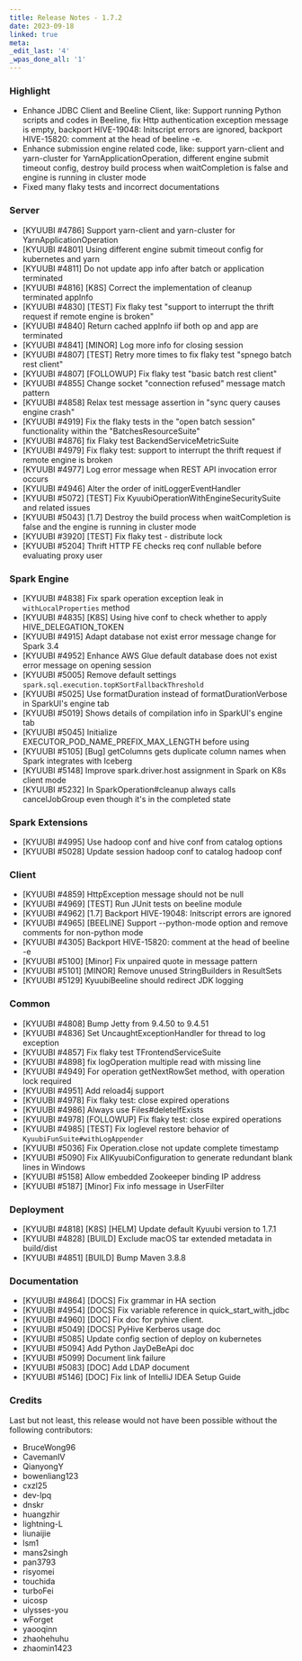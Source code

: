 ```yaml
---
title: Release Notes - 1.7.2
date: 2023-09-18
linked: true
meta:
_edit_last: '4'
_wpas_done_all: '1'
---
```

<!---
  Licensed under the Apache License, Version 2.0 (the "License");
  you may not use this file except in compliance with the License.
  You may obtain a copy of the License at

   http://www.apache.org/licenses/LICENSE-2.0

  Unless required by applicable law or agreed to in writing, software
  distributed under the License is distributed on an "AS IS" BASIS,
  WITHOUT WARRANTIES OR CONDITIONS OF ANY KIND, either express or implied.
  See the License for the specific language governing permissions and
  limitations under the License. See accompanying LICENSE file.
-->

### Highlight

- Enhance JDBC Client and Beeline Client, like: Support running Python scripts and codes in Beeline, fix Http authentication exception message is empty, backport HIVE-19048: Initscript errors are ignored, backport HIVE-15820: comment at the head of beeline -e.
- Enhance submission engine related code, like: support yarn-client and yarn-cluster for YarnApplicationOperation, different engine submit timeout config, destroy build process when waitCompletion is false and engine is running in cluster mode
- Fixed many flaky tests and incorrect documentations

### Server

- [KYUUBI #4786] Support yarn-client and yarn-cluster for YarnApplicationOperation
- [KYUUBI #4801] Using different engine submit timeout config for kubernetes and yarn
- [KYUUBI #4811] Do not update app info after batch or application terminated
- [KYUUBI #4816] [K8S] Correct the implementation of cleanup terminated appInfo
- [KYUUBI #4830] [TEST] Fix flaky test "support to interrupt the thrift request if remote engine is broken"
- [KYUUBI #4840] Return cached appInfo iif both op and app are terminated
- [KYUUBI #4841] [MINOR] Log more info for closing session
- [KYUUBI #4807] [TEST] Retry more times to fix flaky test "spnego batch rest client"
- [KYUUBI #4807] [FOLLOWUP] Fix flaky test "basic batch rest client"
- [KYUUBI #4855] Change socket "connection refused" message match pattern
- [KYUUBI #4858] Relax test message assertion in "sync query causes engine crash"
- [KYUUBI #4919] Fix the flaky tests in the "open batch session" functionality within the "BatchesResourceSuite"
- [KYUUBI #4876] fix Flaky test BackendServiceMetricSuite
- [KYUUBI #4979] Fix flaky test: support to interrupt the thrift request if remote engine is broken
- [KYUUBI #4977] Log error message when REST API invocation error occurs 
- [KYUUBI #4946] Alter the order of initLoggerEventHandler 
- [KYUUBI #5072] [TEST] Fix KyuubiOperationWithEngineSecuritySuite and related issues
- [KYUUBI #5043] [1.7] Destroy the build process when waitCompletion is false and the engine is running in cluster mode
- [KYUUBI #3920] [TEST] Fix flaky test - distribute lock 
- [KYUUBI #5204] Thrift HTTP FE checks req conf nullable before evaluating proxy user

### Spark Engine

- [KYUUBI #4838] Fix spark operation exception leak in `withLocalProperties` method
- [KYUUBI #4835] [K8S] Using hive conf to check whether to apply HIVE_DELEGATION_TOKEN
- [KYUUBI #4915] Adapt database not exist error message change for Spark 3.4
- [KYUUBI #4952] Enhance AWS Glue default database does not exist error message on opening session
- [KYUUBI #5005] Remove default settings `spark.sql.execution.topKSortFallbackThreshold`
- [KYUUBI #5025] Use formatDuration instead of formatDurationVerbose in SparkUI's engine tab
- [KYUUBI #5019] Shows details of compilation info in SparkUI's engine tab 
- [KYUUBI #5045] Initialize EXECUTOR_POD_NAME_PREFIX_MAX_LENGTH before using 
- [KYUUBI #5105] [Bug] getColumns gets duplicate column names when Spark integrates with Iceberg
- [KYUUBI #5148] Improve spark.driver.host assignment in Spark on K8s client mode
- [KYUUBI #5232] In SparkOperation#cleanup always calls cancelJobGroup even though it's in the completed state

###  Spark Extensions

- [KYUUBI #4995] Use hadoop conf and hive conf from catalog options 
- [KYUUBI #5028] Update session hadoop conf to catalog hadoop conf 

### Client

- [KYUUBI #4859] HttpException message should not be null
- [KYUUBI #4969] [TEST] Run JUnit tests on beeline module 
- [KYUUBI #4962] [1.7] Backport HIVE-19048: Initscript errors are ignored 
- [KYUUBI #4965] [BEELINE] Support --python-mode option and remove comments for non-python mode
- [KYUUBI #4305] Backport HIVE-15820: comment at the head of beeline -e 
- [KYUUBI #5100] [Minor] Fix unpaired quote in message pattern 
- [KYUUBI #5101] [MINOR] Remove unused StringBuilders in ResultSets 
- [KYUUBI #5129] KyuubiBeeline should redirect JDK logging 

###  Common

- [KYUUBI #4808] Bump Jetty from 9.4.50 to 9.4.51 
- [KYUUBI #4836] Set UncaughtExceptionHandler for thread to log exception
- [KYUUBI #4857] Fix flaky test TFrontendServiceSuite
- [KYUUBI #4898] fix logOperation multiple read with missing line
- [KYUUBI #4949] For operation getNextRowSet method, with operation lock required
- [KYUUBI #4951] Add reload4j support 
- [KYUUBI #4978] Fix flaky test: close expired operations
- [KYUUBI #4986] Always use Files#deleteIfExists 
- [KYUUBI #4978] [FOLLOWUP] Fix flaky test: close expired operations 
- [KYUUBI #4985] [TEST] Fix loglevel restore behavior of `KyuubiFunSuite#withLogAppender`
- [KYUUBI #5036] Fix Operation.close not update complete timestamp 
- [KYUUBI #5090] Fix AllKyuubiConfiguration to generate redundant blank lines in Windows
- [KYUUBI #5158] Allow embedded Zookeeper binding IP address 
- [KYUUBI #5187] [Minor] Fix info message in UserFilter 

### Deployment

- [KYUUBI #4818] [K8S] [HELM] Update default Kyuubi version to 1.7.1
- [KYUUBI #4828] [BUILD] Exclude macOS tar extended metadata in build/dist 
- [KYUUBI #4851] [BUILD] Bump Maven 3.8.8

### Documentation

- [KYUUBI #4864] [DOCS] Fix grammar in HA section
- [KYUUBI #4954] [DOCS] Fix variable reference in quick_start_with_jdbc
- [KYUUBI #4960] [DOC] Fix doc for pyhive client. 
- [KYUUBI #5049] [DOCS] PyHive Kerberos usage doc 
- [KYUUBI #5085] Update config section of deploy on kubernetes 
- [KYUUBI #5094] Add Python JayDeBeApi doc 
- [KYUUBI #5099] Document link failure 
- [KYUUBI #5083] [DOC] Add LDAP document 
- [KYUUBI #5146] [DOC] Fix link of IntelliJ IDEA Setup Guide 

### Credits

Last but not least, this release would not have been possible without the following contributors:

* BruceWong96
* CavemanIV
* QianyongY
* bowenliang123
* cxzl25
* dev-lpq
* dnskr
* huangzhir
* lightning-L
* liunaijie
* lsm1
* mans2singh
* pan3793
* risyomei
* touchida
* turboFei
* uicosp
* ulysses-you
* wForget
* yaooqinn
* zhaohehuhu
* zhaomin1423
